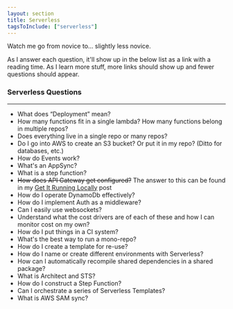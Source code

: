 ```yaml
---
layout: section
title: Serverless
tagsToInclude: ["serverless"]
---
```


Watch me go from novice to... slightly less novice.

As I answer each question, it'll show up in the below list as a link with a reading time. As I learn more stuff, more links should show up and fewer questions should appear.

### Serverless Questions

---

- What does “Deployment” mean?
- How many functions fit in a single lambda? How many functions belong in multiple repos?
- Does everything live in a single repo or many repos?
- Do I go into AWS to create an S3 bucket? Or put it in my repo? (Ditto for databases, etc.)
- How do Events work?
- What's an AppSync?
- What is a step function?
- ~~How does API Gateway get configured?~~ The answer to this can be found in my [Get It Running Locally](/posts/how-do-i-get-a-serverless-function-running-locally) post
- How do I operate DynamoDb effectively?
- How do I implement Auth as a middleware?
- Can I easily use websockets?
- Understand what the cost drivers are of each of these and how I can monitor cost on my own?
- How do I put things in a CI system?
- What's the best way to run a mono-repo?
- How do I create a template for re-use?
- How do I name or create different environments with Serverless?
- How can I automatically recompile shared dependencies in a shared package?
- What is Architect and STS?
- How do I construct a Step Function?
- Can I orchestrate a series of Serverless Templates?
- What is AWS SAM sync?
